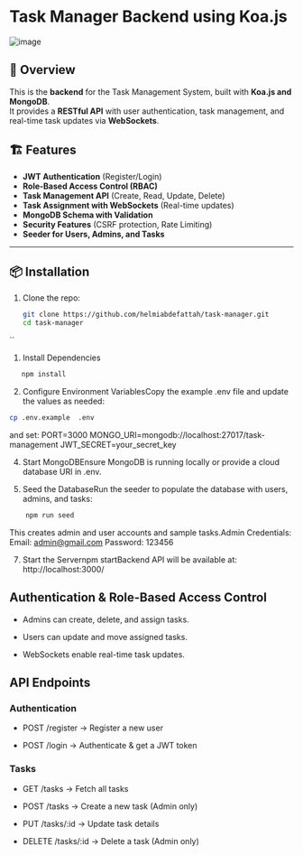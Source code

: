 # Task Manager Backend using Koa.js

![image](https://github.com/user-attachments/assets/18300ff0-1292-4b4f-94b0-97258f344075)


## 🚀 Overview
This is the **backend** for the Task Management System, built with **Koa.js and MongoDB**.  
It provides a **RESTful API** with user authentication, task management, and real-time task updates via **WebSockets**.


## 🏗️ Features
- **JWT Authentication** (Register/Login)
- **Role-Based Access Control (RBAC)**
- **Task Management API** (Create, Read, Update, Delete)
- **Task Assignment with WebSockets** (Real-time updates)
- **MongoDB Schema with Validation**
- **Security Features** (CSRF protection, Rate Limiting)
- **Seeder for Users, Admins, and Tasks**

---

## 📦 Installation

1. Clone the repo:
   ```sh
   git clone https://github.com/helmiabdefattah/task-manager.git
   cd task-manager
``
 1.  Install Dependencies
```sh
   npm install
```
2.  Configure Environment VariablesCopy the example .env file and update the values as needed:
   ```sh
   cp .env.example  .env 
   ```
   and set:
   PORT=3000
   MONGO\_URI=mongodb://localhost:27017/task-management
   JWT\_SECRET=your\_secret\_key
    
4.  Start MongoDBEnsure MongoDB is running locally or provide a cloud database URI in .env.
    
5.  Seed the DatabaseRun the seeder to populate the database with users, admins, and tasks:
```sh
    npm run seed
```
   This creates admin and user accounts and sample tasks.Admin Credentials:
    Email: admin@gmail.com
    Password: 123456
    
   7.  Start the Servernpm startBackend API will be available at: http://localhost:3000/
    

Authentication & Role-Based Access Control
------------------------------------------

*   Admins can create, delete, and assign tasks.
    
*   Users can update and move assigned tasks.
    
*   WebSockets enable real-time task updates.
    

API Endpoints
-------------

### Authentication

*   POST /register → Register a new user
    
*   POST /login → Authenticate & get a JWT token
    

### Tasks

*   GET /tasks → Fetch all tasks
    
*   POST /tasks → Create a new task (Admin only)
    
*   PUT /tasks/:id → Update task details
    
*   DELETE /tasks/:id → Delete a task (Admin only)
